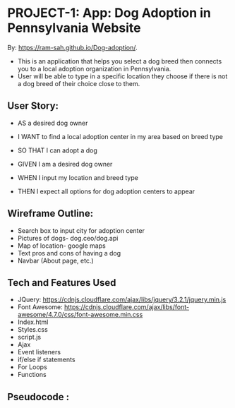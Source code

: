 # PROJECT-1: App: Dog Adoption in Pennsylvania Website
By: https://ram-sah.github.io/Dog-adoption/.

* This is an application that helps you select a dog breed then connects you to a local adoption organization in Pennsylvania.
* User will be able to type in a specific location they choose if there is not a dog breed of their choice close to them.

## User Story:
* AS a desired dog owner
* I WANT to find a local adoption center in my area based on breed type

* SO THAT I can adopt a dog
* GIVEN I am a desired dog owner
* WHEN I input my location and breed type
* THEN I expect all options for dog adoption centers to appear

## Wireframe Outline:
* Search box to input city for adoption center
* Pictures of dogs- dog.ceo/dog.api
* Map of location- google maps
* Text pros and cons of having a dog
* Navbar (About page, etc.)

## Tech and Features Used 
* JQuery: https://cdnjs.cloudflare.com/ajax/libs/jquery/3.2.1/jquery.min.js
* Font Awesome: https://cdnjs.cloudflare.com/ajax/libs/font-awesome/4.7.0/css/font-awesome.min.css
* Index.html
* Styles.css
* script.js
* Ajax
* Event listeners 
* if/else if statements 
* For Loops 
* Functions 

## Pseudocode : 



